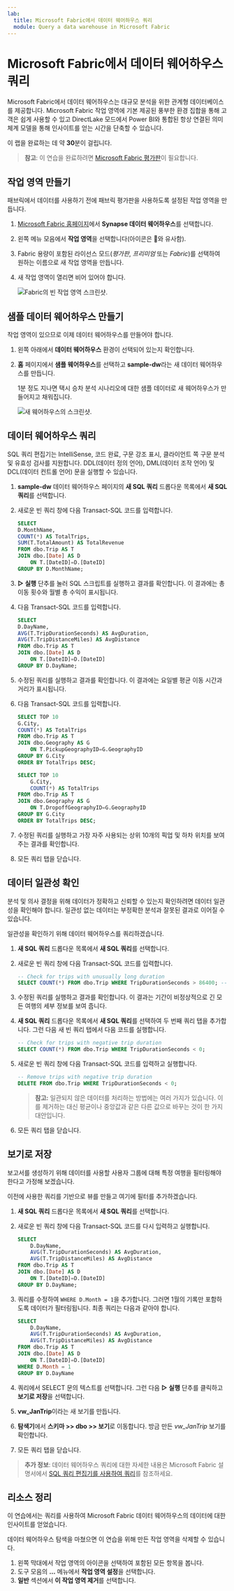 ```yaml
---
lab:
  title: Microsoft Fabric에서 데이터 웨어하우스 쿼리
  module: Query a data warehouse in Microsoft Fabric
---
```


# Microsoft Fabric에서 데이터 웨어하우스 쿼리

Microsoft Fabric에서 데이터 웨어하우스는 대규모 분석을 위한 관계형 데이터베이스를 제공합니다. Microsoft Fabric 작업 영역에 기본 제공된 풍부한 환경 집합을 통해 고객은 쉽게 사용할 수 있고 DirectLake 모드에서 Power BI와 통합된 항상 연결된 의미 체계 모델을 통해 인사이트를 얻는 시간을 단축할 수 있습니다. 

이 랩을 완료하는 데 약 **30**분이 걸립니다.

> **참고**: 이 연습을 완료하려면 [Microsoft Fabric 평가판](https://learn.microsoft.com/fabric/get-started/fabric-trial)이 필요합니다.

## 작업 영역 만들기

패브릭에서 데이터를 사용하기 전에 패브릭 평가판을 사용하도록 설정된 작업 영역을 만듭니다.

1. [Microsoft Fabric 홈페이지](https://app.fabric.microsoft.com)에서 **Synapse 데이터 웨어하우스**를 선택합니다.
1. 왼쪽 메뉴 모음에서 **작업 영역**을 선택합니다(아이콘은 와 유사함).
1. Fabric 용량이 포함된 라이선스 모드(*평가판*, *프리미엄* 또는 *Fabric*)를 선택하여 원하는 이름으로 새 작업 영역을 만듭니다.
1. 새 작업 영역이 열리면 비어 있어야 합니다.

    ![Fabric의 빈 작업 영역 스크린샷.](./Images/new-workspace.png)

## 샘플 데이터 웨어하우스 만들기

작업 영역이 있으므로 이제 데이터 웨어하우스를 만들어야 합니다.

1. 왼쪽 아래에서 **데이터 웨어하우스** 환경이 선택되어 있는지 확인합니다.
1. **홈** 페이지에서 **샘플 웨어하우스**를 선택하고 **sample-dw**라는 새 데이터 웨어하우스를 만듭니다.

    1분 정도 지나면 택시 승차 분석 시나리오에 대한 샘플 데이터로 새 웨어하우스가 만들어지고 채워집니다.

    ![새 웨어하우스의 스크린샷.](./Images/sample-data-warehouse.png)

## 데이터 웨어하우스 쿼리

SQL 쿼리 편집기는 IntelliSense, 코드 완료, 구문 강조 표시, 클라이언트 쪽 구문 분석 및 유효성 검사를 지원합니다. DDL(데이터 정의 언어), DML(데이터 조작 언어) 및 DCL(데이터 컨트롤 언어) 문을 실행할 수 있습니다.

1. **sample-dw** 데이터 웨어하우스 페이지의 **새 SQL 쿼리** 드롭다운 목록에서 **새 SQL 쿼리**를 선택합니다.

1. 새로운 빈 쿼리 창에 다음 Transact-SQL 코드를 입력합니다.

    ```sql
    SELECT 
    D.MonthName, 
    COUNT(*) AS TotalTrips, 
    SUM(T.TotalAmount) AS TotalRevenue 
    FROM dbo.Trip AS T
    JOIN dbo.[Date] AS D
        ON T.[DateID]=D.[DateID]
    GROUP BY D.MonthName;
    ```

1. **&#9655; 실행** 단추를 눌러 SQL 스크립트를 실행하고 결과를 확인합니다. 이 결과에는 총 이동 횟수와 월별 총 수익이 표시됩니다.

1. 다음 Transact-SQL 코드를 입력합니다.

    ```sql
   SELECT 
    D.DayName, 
    AVG(T.TripDurationSeconds) AS AvgDuration, 
    AVG(T.TripDistanceMiles) AS AvgDistance 
    FROM dbo.Trip AS T
    JOIN dbo.[Date] AS D
        ON T.[DateID]=D.[DateID]
    GROUP BY D.DayName;
    ```

1. 수정된 쿼리를 실행하고 결과를 확인합니다. 이 결과에는 요일별 평균 이동 시간과 거리가 표시됩니다.

1. 다음 Transact-SQL 코드를 입력합니다.

    ```sql
    SELECT TOP 10 
    G.City, 
    COUNT(*) AS TotalTrips 
    FROM dbo.Trip AS T
    JOIN dbo.Geography AS G
        ON T.PickupGeographyID=G.GeographyID
    GROUP BY G.City
    ORDER BY TotalTrips DESC;
    
    SELECT TOP 10 
        G.City, 
        COUNT(*) AS TotalTrips 
    FROM dbo.Trip AS T
    JOIN dbo.Geography AS G
        ON T.DropoffGeographyID=G.GeographyID
    GROUP BY G.City
    ORDER BY TotalTrips DESC;
    ```

1. 수정된 쿼리를 실행하고 가장 자주 사용되는 상위 10개의 픽업 및 하차 위치를 보여 주는 결과를 확인합니다.

1. 모든 쿼리 탭을 닫습니다.

## 데이터 일관성 확인

분석 및 의사 결정을 위해 데이터가 정확하고 신뢰할 수 있는지 확인하려면 데이터 일관성을 확인해야 합니다. 일관성 없는 데이터는 부정확한 분석과 잘못된 결과로 이어질 수 있습니다. 

일관성을 확인하기 위해 데이터 웨어하우스를 쿼리하겠습니다.

1. **새 SQL 쿼리** 드롭다운 목록에서 **새 SQL 쿼리**를 선택합니다.

1. 새로운 빈 쿼리 창에 다음 Transact-SQL 코드를 입력합니다.

    ```sql
    -- Check for trips with unusually long duration
    SELECT COUNT(*) FROM dbo.Trip WHERE TripDurationSeconds > 86400; -- 24 hours
    ```

1. 수정된 쿼리를 실행하고 결과를 확인합니다. 이 결과는 기간이 비정상적으로 긴 모든 여행의 세부 정보를 보여 줍니다.

1. **새 SQL 쿼리** 드롭다운 목록에서 **새 SQL 쿼리**를 선택하여 두 번째 쿼리 탭을 추가합니다. 그런 다음 새 빈 쿼리 탭에서 다음 코드를 실행합니다.

    ```sql
    -- Check for trips with negative trip duration
    SELECT COUNT(*) FROM dbo.Trip WHERE TripDurationSeconds < 0;
    ```

1. 새로운 빈 쿼리 창에 다음 Transact-SQL 코드를 입력하고 실행합니다.

    ```sql
    -- Remove trips with negative trip duration
    DELETE FROM dbo.Trip WHERE TripDurationSeconds < 0;
    ```

    > **참고:** 일관되지 않은 데이터를 처리하는 방법에는 여러 가지가 있습니다. 이를 제거하는 대신 평균이나 중앙값과 같은 다른 값으로 바꾸는 것이 한 가지 대안입니다.

1. 모든 쿼리 탭을 닫습니다.

## 보기로 저장

보고서를 생성하기 위해 데이터를 사용할 사용자 그룹에 대해 특정 여행을 필터링해야 한다고 가정해 보겠습니다.

이전에 사용한 쿼리를 기반으로 뷰를 만들고 여기에 필터를 추가하겠습니다.

1. **새 SQL 쿼리** 드롭다운 목록에서 **새 SQL 쿼리**를 선택합니다.

1. 새로운 빈 쿼리 창에 다음 Transact-SQL 코드를 다시 입력하고 실행합니다.

    ```sql
    SELECT 
        D.DayName, 
        AVG(T.TripDurationSeconds) AS AvgDuration, 
        AVG(T.TripDistanceMiles) AS AvgDistance 
    FROM dbo.Trip AS T
    JOIN dbo.[Date] AS D
        ON T.[DateID]=D.[DateID]
    GROUP BY D.DayName;
    ```

1. 쿼리를 수정하여 `WHERE D.Month = 1`을 추가합니다. 그러면 1월의 기록만 포함하도록 데이터가 필터링됩니다. 최종 쿼리는 다음과 같아야 합니다.

    ```sql
    SELECT 
        D.DayName, 
        AVG(T.TripDurationSeconds) AS AvgDuration, 
        AVG(T.TripDistanceMiles) AS AvgDistance 
    FROM dbo.Trip AS T
    JOIN dbo.[Date] AS D
        ON T.[DateID]=D.[DateID]
    WHERE D.Month = 1
    GROUP BY D.DayName
    ```

1. 쿼리에서 SELECT 문의 텍스트를 선택합니다. 그런 다음 **&#9655; 실행** 단추를 클릭하고 **보기로 저장**을 선택합니다.

1. **vw_JanTrip**이라는 새 보기를 만듭니다.

1. **탐색기**에서 **스키마 >> dbo >> 보기**로 이동합니다. 방금 만든 *vw_JanTrip* 보기를 확인합니다.

1. 모든 쿼리 탭을 닫습니다.

> **추가 정보**: 데이터 웨어하우스 쿼리에 대한 자세한 내용은 Microsoft Fabric 설명서에서 [SQL 쿼리 편집기를 사용하여 쿼리](https://learn.microsoft.com/fabric/data-warehouse/sql-query-editor)를 참조하세요.

## 리소스 정리

이 연습에서는 쿼리를 사용하여 Microsoft Fabric 데이터 웨어하우스의 데이터에 대한 인사이트를 얻었습니다.

데이터 웨어하우스 탐색을 마쳤으면 이 연습을 위해 만든 작업 영역을 삭제할 수 있습니다.

1. 왼쪽 막대에서 작업 영역의 아이콘을 선택하여 포함된 모든 항목을 봅니다.
2. 도구 모음의 **...** 메뉴에서 **작업 영역 설정**을 선택합니다.
3. **일반** 섹션에서 **이 작업 영역 제거**를 선택합니다.
